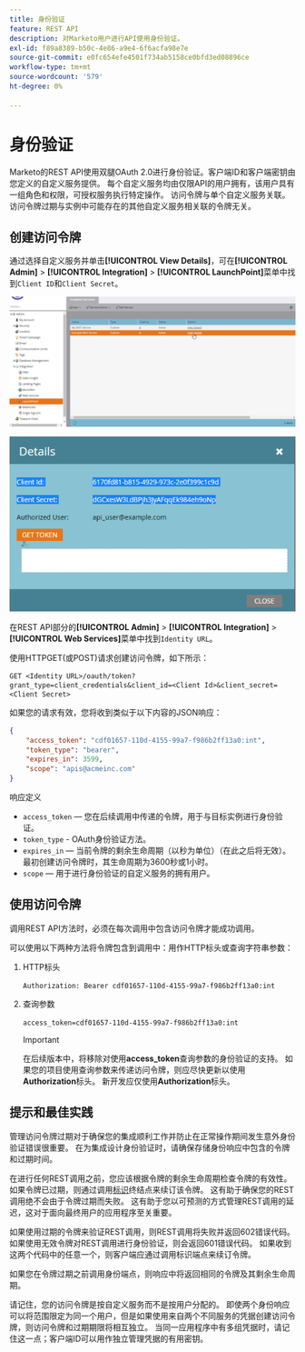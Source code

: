 ```yaml
---
title: 身份验证
feature: REST API
description: 对Marketo用户进行API使用身份验证。
exl-id: f89a8389-b50c-4e86-a9e4-6f6acfa98e7e
source-git-commit: e0fc654efe4501f734ab5158ce0bfd3ed08896ce
workflow-type: tm+mt
source-wordcount: '579'
ht-degree: 0%

---
```


# 身份验证

Marketo的REST API使用双腿OAuth 2.0进行身份验证。客户端ID和客户端密钥由您定义的自定义服务提供。 每个自定义服务均由仅限API的用户拥有，该用户具有一组角色和权限，可授权服务执行特定操作。 访问令牌与单个自定义服务关联。 访问令牌过期与实例中可能存在的其他自定义服务相关联的令牌无关。

## 创建访问令牌

通过选择自定义服务并单击&#x200B;**[!UICONTROL View Details]**，可在&#x200B;**[!UICONTROL Admin]** > **[!UICONTROL Integration]** > **[!UICONTROL LaunchPoint]**&#x200B;菜单中找到`Client ID`和`Client Secret`。

![获取REST服务详细信息](assets/authentication-service-view-details.png)

![启动点凭据](assets/admin-launchpoint-credentials.png)

在REST API部分的&#x200B;**[!UICONTROL Admin]** > **[!UICONTROL Integration]** > **[!UICONTROL Web Services]**&#x200B;菜单中找到`Identity URL`。

使用HTTPGET(或POST)请求创建访问令牌，如下所示：

```
GET <Identity URL>/oauth/token?grant_type=client_credentials&client_id=<Client Id>&client_secret=<Client Secret>
```

如果您的请求有效，您将收到类似于以下内容的JSON响应：

```json
{
    "access_token": "cdf01657-110d-4155-99a7-f986b2ff13a0:int",
    "token_type": "bearer",
    "expires_in": 3599,
    "scope": "apis@acmeinc.com"
}
```

响应定义

- `access_token` — 您在后续调用中传递的令牌，用于与目标实例进行身份验证。
- `token_type` - OAuth身份验证方法。
- `expires_in` — 当前令牌的剩余生命周期（以秒为单位）（在此之后将无效）。 最初创建访问令牌时，其生命周期为3600秒或1小时。
- `scope` — 用于进行身份验证的自定义服务的拥有用户。

## 使用访问令牌

调用REST API方法时，必须在每次调用中包含访问令牌才能成功调用。

可以使用以下两种方法将令牌包含到调用中：用作HTTP标头或查询字符串参数：

1. HTTP标头

   `Authorization: Bearer cdf01657-110d-4155-99a7-f986b2ff13a0:int`

1. 查询参数

   `access_token=cdf01657-110d-4155-99a7-f986b2ff13a0:int`

   >[!IMPORTANT]
   >
   >在后续版本中，将移除对使用&#x200B;**access_token**&#x200B;查询参数的身份验证的支持。 如果您的项目使用查询参数来传递访问令牌，则应尽快更新以使用&#x200B;**Authorization**&#x200B;标头。 新开发应仅使用&#x200B;**Authorization**&#x200B;标头。

## 提示和最佳实践

管理访问令牌过期对于确保您的集成顺利工作并防止在正常操作期间发生意外身份验证错误很重要。 在为集成设计身份验证时，请确保存储身份响应中包含的令牌和过期时间。

在进行任何REST调用之前，您应该根据令牌的剩余生命周期检查令牌的有效性。 如果令牌已过期，则通过调用[标识](https://developer.adobe.com/marketo-apis/api/identity/#tag/Identity/operation/identityUsingGET)终结点来续订该令牌。 这有助于确保您的REST调用绝不会由于令牌过期而失败。 这有助于您以可预测的方式管理REST调用的延迟，这对于面向最终用户的应用程序至关重要。

如果使用过期的令牌来验证REST调用，则REST调用将失败并返回602错误代码。 如果使用无效令牌对REST调用进行身份验证，则会返回601错误代码。 如果收到这两个代码中的任意一个，则客户端应通过调用标识端点来续订令牌。

如果您在令牌过期之前调用身份端点，则响应中将返回相同的令牌及其剩余生命周期。

请记住，您的访问令牌是按自定义服务而不是按用户分配的。 即使两个身份响应可以将范围限定为同一个用户，但是如果使用来自两个不同服务的凭据创建访问令牌，则访问令牌和过期期限将相互独立。 当同一应用程序中有多组凭据时，请记住这一点；客户端ID可以用作独立管理凭据的有用密钥。
